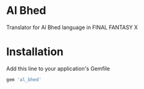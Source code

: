 # Al Bhed
Translator for Al Bhed language in FINAL FANTASY X

# Installation
Add this line to your application's Gemfile

```ruby
gem 'al_bhed'
```
